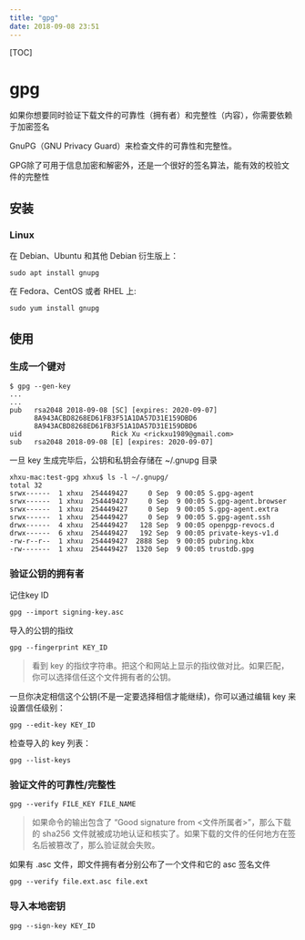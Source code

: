 ```yaml
---
title: "gpg"
date: 2018-09-08 23:51
---
```



[TOC]


# gpg

如果你想要同时验证下载文件的可靠性（拥有者）和完整性（内容），你需要依赖于加密签名

GnuPG（GNU Privacy Guard）来检查文件的可靠性和完整性。

GPG除了可用于信息加密和解密外，还是一个很好的签名算法，能有效的校验文件的完整性



## 安装



### Linux 

在 Debian、Ubuntu 和其他 Debian 衍生版上：

```
sudo apt install gnupg 
```

在 Fedora、CentOS 或者 RHEL 上:

```
sudo yum install gnupg
```





## 使用

### 生成一个键对

```
$ gpg --gen-key
...
...
pub   rsa2048 2018-09-08 [SC] [expires: 2020-09-07]
      8A943ACBD8268ED61FB3F51A1DA57D31E159DBD6
      8A943ACBD8268ED61FB3F51A1DA57D31E159DBD6
uid                      Rick Xu <rickxu1989@gmail.com>
sub   rsa2048 2018-09-08 [E] [expires: 2020-09-07]
```



一旦 key 生成完毕后，公钥和私钥会存储在 ~/.gnupg 目录

```
xhxu-mac:test-gpg xhxu$ ls -l ~/.gnupg/
total 32
srwx------  1 xhxu  254449427     0 Sep  9 00:05 S.gpg-agent
srwx------  1 xhxu  254449427     0 Sep  9 00:05 S.gpg-agent.browser
srwx------  1 xhxu  254449427     0 Sep  9 00:05 S.gpg-agent.extra
srwx------  1 xhxu  254449427     0 Sep  9 00:05 S.gpg-agent.ssh
drwx------  4 xhxu  254449427   128 Sep  9 00:05 openpgp-revocs.d
drwx------  6 xhxu  254449427   192 Sep  9 00:05 private-keys-v1.d
-rw-r--r--  1 xhxu  254449427  2888 Sep  9 00:05 pubring.kbx
-rw-------  1 xhxu  254449427  1320 Sep  9 00:05 trustdb.gpg
```



### 验证公钥的拥有者

记住key ID

```
gpg --import signing-key.asc
```

导入的公钥的指纹

```
gpg --fingerprint KEY_ID
```

> 看到 key 的指纹字符串。把这个和网站上显示的指纹做对比。如果匹配，你可以选择信任这个文件拥有者的公钥。

一旦你决定相信这个公钥(不是一定要选择相信才能继续)，你可以通过编辑 key 来设置信任级别：

```
gpg --edit-key KEY_ID
```



检查导入的 key 列表：

```
gpg --list-keys
```



### 验证文件的可靠性/完整性

```
gpg --verify FILE_KEY FILE_NAME
```

> 如果命令的输出包含了 “Good signature from <文件所属者>”，那么下载的 sha256 文件就被成功地认证和核实了。如果下载的文件的任何地方在签名后被篡改了，那么验证就会失败。



如果有 .asc 文件，即文件拥有者分别公布了一个文件和它的 asc 签名文件

```
gpg --verify file.ext.asc file.ext
```





### 导入本地密钥

```
gpg --sign-key KEY_ID
```

